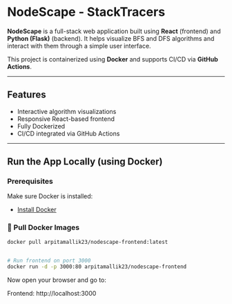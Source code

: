 # NodeScape - StackTracers

**NodeScape** is a full-stack web application built using **React** (frontend) and **Python (Flask)** (backend). It helps visualize BFS and DFS algorithms and interact with them through a simple user interface.

This project is containerized using **Docker** and supports CI/CD via **GitHub Actions**.

---

## Features

- Interactive algorithm visualizations
- Responsive React-based frontend
- Fully Dockerized
- CI/CD integrated via GitHub Actions

---

## Run the App Locally (using Docker)

### Prerequisites

Make sure Docker is installed:
- [Install Docker](https://docs.docker.com/get-docker/)

### 🐳 Pull Docker Images

```bash
docker pull arpitamallik23/nodescape-frontend:latest


# Run frontend on port 3000
docker run -d -p 3000:80 arpitamallik23/nodescape-frontend
```

Now open your browser and go to:

Frontend: http://localhost:3000

